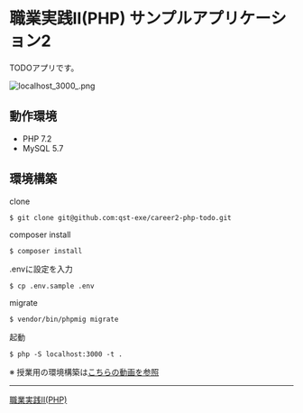 # 職業実践Ⅱ(PHP) サンプルアプリケーション2

TODOアプリです。

![localhost_3000_.png](https://qiita-image-store.s3.ap-northeast-1.amazonaws.com/0/36927/61f2a570-7f36-e473-601e-eaf09f7a5936.png "localhost_3000_.png")


## 動作環境

- PHP 7.2
- MySQL 5.7

## 環境構築

clone
```
$ git clone git@github.com:qst-exe/career2-php-todo.git
```

composer install
```
$ composer install
```

.envに設定を入力
```
$ cp .env.sample .env
```

migrate
```
$ vendor/bin/phpmig migrate 
```

起動
```
$ php -S localhost:3000 -t . 
```

※ 授業用の環境構築は[こちらの動画を参照](https://youtu.be/XwtassK4Q4I)

---

[職業実践Ⅱ(PHP)](https://github.com/qst-exe/carrier2-php)
